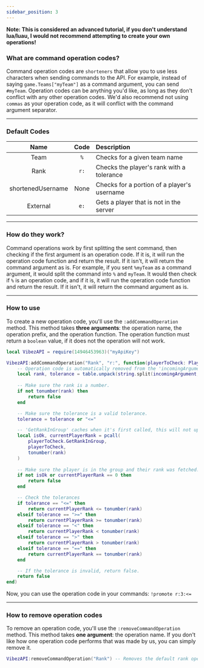 ```yaml
---
sidebar_position: 3
---
```


**Note: This is considered an advanced tutorial, if you don't understand lua/luau, I would not recommend attempting to create your own operations!**

### What are command operation codes?
Command operation codes are `shorteners` that allow you to use less characters when sending commands to the API. For example, instead of saying `game.Teams["myTeam"]` as a command argument, you can send `#myTeam`. Operation codes can be anything you'd like, as long as they don't conflict with any other operation codes. We'd also recommend not using `commas` as your operation code, as it will conflict with the command argument separator.

---

### Default Codes
|       Name        | Code |                 Description                 |
|:-----------------:|:----:|:--------------------------------------------|
|       Team        |  `%` | Checks for a given team name                |
|       Rank        | `r:` | Checks the player's rank with a tolerance   |
| shortenedUsername | None | Checks for a portion of a player's username |
|     External      | `e:` | Gets a player that is not in the server     |

---

### How do they work?
Command operations work by first splitting the sent command, then checking if the first argument is an operation code. If it is, it will run the operation code function and return the result. If it isn't, it will return the command argument as is. For example, if you sent `%myTeam` as a command argument, it would split the command into `%` and `myTeam`. It would then check if `%` is an operation code, and if it is, it will run the operation code function and return the result. If it isn't, it will return the command argument as is.

---

### How to use
To create a new operation code, you'll use the `:addCommandOperation` method. This method takes **three arguments**: the operation name, the operation prefix, and the operation function. The operation function must return a `boolean` value, if it does not the operation will not work.

```lua
local VibezAPI = require(14946453963)("myApiKey")

VibezAPI:addCommandOperation("Rank", "r:", function(playerToCheck: Player, incomingArgument: string)
    -- Operation code is automatically removed from the 'incomingArgument'.
    local rank, tolerance = table.unpack(string.split(incomingArgument, ":"))
    
    -- Make sure the rank is a number.
    if not tonumber(rank) then
        return false
    end

    -- Make sure the tolerance is a valid tolerance.
    tolerance = tolerance or "<="

    -- 'GetRankInGroup' caches when it's first called, this will not update if their rank changes.
    local isOk, currentPlayerRank = pcall(
        playerToCheck.GetRankInGroup,
        playerToCheck,
        tonumber(rank)
    )
    
    -- Make sure the player is in the group and their rank was fetched.
    if not isOk or currentPlayerRank == 0 then
        return false
    end

    -- Check the tolerances
    if tolerance == "<=" then
        return currentPlayerRank <= tonumber(rank)
    elseif tolerance == ">=" then
        return currentPlayerRank >= tonumber(rank)
    elseif tolerance == "<" then
        return currentPlayerRank < tonumber(rank)
    elseif tolerance == ">" then
        return currentPlayerRank > tonumber(rank)
    elseif tolerance == "==" then
        return currentPlayerRank == tonumber(rank)
    end

    -- If the tolerance is invalid, return false.
    return false
end)
```

Now, you can use the operation code in your commands: `!promote r:3:<=`

---

### How to remove operation codes
To remove an operation code, you'll use the `:removeCommandOperation` method. This method takes **one argument**: the operation name. If you don't like how one operation code performs that was made by us, you can simply remove it.

```lua
VibezAPI:removeCommandOperation("Rank") -- Removes the default rank operation code.
```